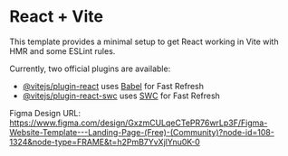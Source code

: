 # React + Vite

This template provides a minimal setup to get React working in Vite with HMR and some ESLint rules.

Currently, two official plugins are available:

- [@vitejs/plugin-react](https://github.com/vitejs/vite-plugin-react/blob/main/packages/plugin-react/README.md) uses [Babel](https://babeljs.io/) for Fast Refresh
- [@vitejs/plugin-react-swc](https://github.com/vitejs/vite-plugin-react-swc) uses [SWC](https://swc.rs/) for Fast Refresh
 
 Figma Design URL: https://www.figma.com/design/GxzmCULqeCTePR76wrLp3F/Figma-Website-Template---Landing-Page-(Free)-(Community)?node-id=108-1324&node-type=FRAME&t=h2PmB7YvXjlYnu0K-0